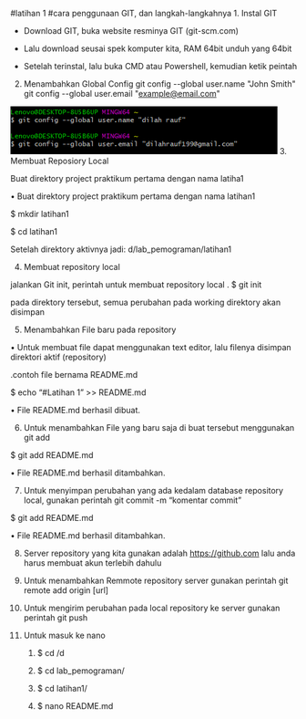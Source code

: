 ﻿#latihan 
1
#cara penggunaan GIT, dan langkah-langkahnya
1. 
Instal GIT

- Download GIT, buka website resminya GIT (git-scm.com)

- Lalu download seusai spek komputer kita, RAM 64bit unduh yang 64bit

- Setelah terinstal, lalu buka CMD atau Powershell, kemudian ketik peintah

2. Menambahkan Global Config
git
 config --global user.name "John Smith"
git
 config --global user.email "example@email.com"

![picture config](https://github.com/dilah199/latihan-1/blob/master/picture/userrrr.PNG)
3. Membuat Reposiory Local

Buat direktory project praktikum pertama dengan nama latiha1

• Buat direktory project praktikum pertama dengan nama latihan1

$ mkdir latihan1

$ cd latihan1

Setelah direktory aktivnya jadi: d/lab_pemograman/latihan1

4. Membuat repository local

jalankan Git init, perintah untuk membuat repository local
.
$ git init

pada direktory tersebut, semua perubahan pada working direktory akan disimpan

5. Menambahkan File baru pada repository

• Untuk membuat file dapat menggunakan text editor, lalu filenya disimpan direktori aktif (repository)

.contoh file bernama README.md

$ echo “#Latihan 1” >> README.md

• File README.md berhasil dibuat.

6. Untuk menambahkan File yang baru saja di buat tersebut menggunakan git add

$ git add README.md

• File README.md berhasil ditambahkan.

7. Untuk menyimpan perubahan yang ada kedalam database repository local, gunakan perintah git commit -m “komentar commit”

$ git add README.md

• File README.md berhasil ditambahkan.

8. Server repository yang kita gunakan adalah https://github.com lalu anda harus membuat akun terlebih dahulu

9. Untuk menambahkan Remmote repository server gunakan perintah git remote add origin [url]

10. Untuk mengirim perubahan pada local repository ke server gunakan perintah git push

11. Untuk masuk ke nano

    1. $ cd /d

    2. $ cd lab_pemograman/

    3. $ cd latihan1/

    4. $ nano README.md
